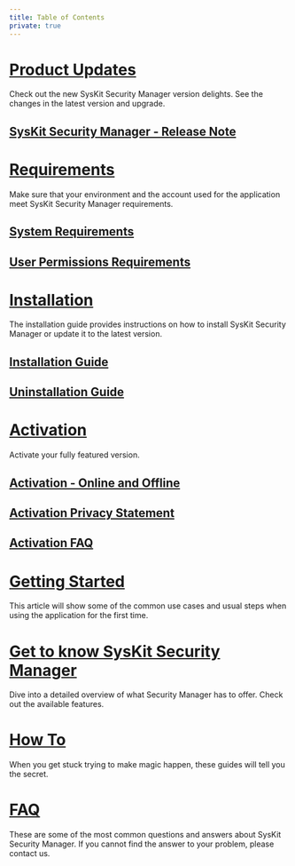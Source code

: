 ```yaml
---
title: Table of Contents
private: true
---
```


# [Product Updates](product-updates)
Check out the new SysKit Security Manager version delights. See the changes in the latest version and upgrade. 
## [SysKit Security Manager - Release Note](syskit-security-manager-1-release-note.md)
# [Requirements](requirements)
Make sure that your environment and the account used for the application meet SysKit Security Manager requirements.
## [System Requirements](system-requirements.md)
## [User Permissions Requirements](user-permissions-requirements.md)
# [Installation](installation)
The installation guide provides instructions on how to install SysKit Security Manager or update it to the latest version.
## [Installation Guide](installation-guide.md)
## [Uninstallation Guide](uninstallation-guide.md)
# [Activation](activation)
Activate your fully featured version.
## [Activation - Online and Offline](online-offline-activation.md)
## [Activation Privacy Statement](activation-privacy-statement.md)
## [Activation FAQ](activation-faq.md)
# [Getting Started](getting-started)
This article will show some of the common use cases and usual steps when using the application for the first time.
## [](index.md)
# [Get to know SysKit Security Manager](get-to-know-security-manager)
Dive into a detailed overview of what Security Manager has to offer. Check out the available features.
## [](index.md)
# [How To](how-to)
When you get stuck trying to make magic happen, these guides will tell you the secret. 
## [](index.md)
# [FAQ](faq)
These are some of the most common questions and answers about SysKit Security Manager. If you cannot find the answer to your problem, please contact us.
## [](index.md)
